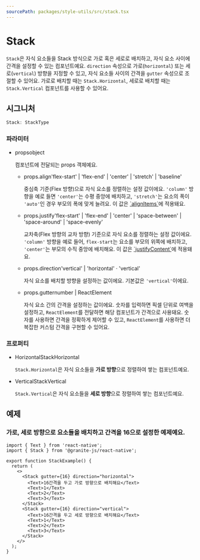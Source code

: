 ```yaml
---
sourcePath: packages/style-utils/src/stack.tsx
---
```

# Stack



`Stack`은 자식 요소들을 Stack 방식으로 가로 혹은 세로로 배치하고, 자식 요소 사이에 간격을 설정할 수 있는 컴포넌트예요.
`direction` 속성으로 가로(`horizontal`) 또는 세로(`vertical`) 방향을 지정할 수 있고, 자식 요소들 사이의 간격을 `gutter` 속성으로 조절할 수 있어요.
가로로 배치할 때는 `Stack.Horizontal`, 세로로 배치할 때는 `Stack.Vertical` 컴포넌트를 사용할 수 있어요.

## 시그니처

```typescript
Stack: StackType
```



### 파라미터
<ul class="post-parameters-ul">
  <li class="post-parameters-li post-parameters-li-root">
    <span class="post-parameters--name">props</span><span class="post-parameters--type">object</span>
    <br />
    <p class="post-parameters--description">컴포넌트에 전달되는 props 객체예요.</p>
    <ul class="post-parameters-ul">
      <li class="post-parameters-li">
        <span class="post-parameters--name">props.align</span><span class="post-parameters--type">&#39;flex-start&#39; | &#39;flex-end&#39; | &#39;center&#39; | &#39;stretch&#39; | &#39;baseline&#39;</span>
        <br />
        <p class="post-parameters--description">중심축 기준(Flex 방향)으로 자식 요소를 정렬하는 설정 값이에요. <code>&#39;column&#39;</code> 방향을 예로 들면 <code>&#39;center&#39;</code>는 수평 중앙에 배치하고, <code>&#39;stretch&#39;</code>는 요소의 폭이 <code>&#39;auto&#39;</code>인 경우 부모의 폭에 맞게 늘려요. 이 값은 <a href="https://reactnative.dev/docs/0.72/layout-props#alignitems" target="_blank" rel="noreferrer">`alignItems`</a>에 적용돼요.</p>
      </li>
      <li class="post-parameters-li">
        <span class="post-parameters--name">props.justify</span><span class="post-parameters--type">&#39;flex-start&#39; | &#39;flex-end&#39; | &#39;center&#39; | &#39;space-between&#39; | &#39;space-around&#39; | &#39;space-evenly&#39;</span>
        <br />
        <p class="post-parameters--description">교차축(Flex 방향의 교차 방향) 기준으로 자식 요소를 정렬하는 설정 값이에요. <code>&#39;column&#39;</code> 방향을 예로 들어, <code>flex-start</code>는 요소를 부모의 위쪽에 배치하고, <code>&#39;center&#39;</code>는 부모의 수직 중앙에 배치해요. 이 값은 <a href="https://reactnative.dev/docs/0.72/layout-props#justifycontent" target="_blank" rel="noreferrer">`justifyContent`</a>에 적용돼요.</p>
      </li>
      <li class="post-parameters-li">
        <span class="post-parameters--name">props.direction</span><span class="post-parameters--type">&#39;vertical&#39; | &#39;horizontal&#39;</span> · <span class="post-parameters--default">&#39;vertical&#39;</span>
        <br />
        <p class="post-parameters--description">자식 요소를 배치할 방향을 설정하는 값이에요. 기본값은 <code>&#39;vertical&#39;</code>이에요.</p>
      </li>
      <li class="post-parameters-li">
        <span class="post-parameters--name">props.gutter</span><span class="post-parameters--type">number | ReactElement</span>
        <br />
        <p class="post-parameters--description">자식 요소 간의 간격을 설정하는 값이에요. 숫자를 입력하면 픽셀 단위로 여백을 설정하고, <code>ReactElement</code>를 전달하면 해당 컴포넌트가 간격으로 사용돼요. 숫자를 사용하면 간격을 정확하게 제어할 수 있고, <code>ReactElement</code>를 사용하면 더 복잡한 커스텀 간격을 구현할 수 있어요.</p>
      </li>
    </ul>
  </li>
</ul>




### 프로퍼티
<ul class="post-parameters-ul">
  <li class="post-parameters-li post-parameters-li-root">
    <span class="post-parameters--name">Horizontal</span><span class="post-parameters--type">StackHorizontal</span>
    <br />
    <p class="post-parameters--description"><code>Stack.Horizontal</code>은 자식 요소들을 <strong>가로 방향</strong>으로 정렬하여 쌓는 컴포넌트예요.</p>
  </li>
</ul>
<ul class="post-parameters-ul">
  <li class="post-parameters-li post-parameters-li-root">
    <span class="post-parameters--name">Vertical</span><span class="post-parameters--type">StackVertical</span>
    <br />
    <p class="post-parameters--description"><code>Stack.Vertical</code>은 자식 요소들을 <strong>세로 방향</strong>으로 정렬하여 쌓는 컴포넌트예요.</p>
  </li>
</ul>








## 예제

### 가로, 세로 방향으로 요소들을 배치하고 간격을 16으로 설정한 예제예요.

```tsx
import { Text } from 'react-native';
import { Stack } from '@granite-js/react-native';

export function StackExample() {
  return (
    <>
      <Stack gutter={16} direction="horizontal">
        <Text>16간격을 두고 가로 방향으로 배치해요</Text>
        <Text>1</Text>
        <Text>2</Text>
        <Text>3</Text>
      </Stack>
      <Stack gutter={16} direction="vertical">
        <Text>16간격을 두고 세로 방향으로 배치해요</Text>
        <Text>1</Text>
        <Text>2</Text>
        <Text>3</Text>
      </Stack>
    </>
  );
}
```